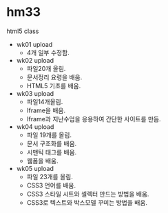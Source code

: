 # hm33
html5 class

- wk01 upload
  - 4개 일부 수정함.
- wk02 upload
  - 파일20개 올림.
  - 문서정리 요령을 배움.
  - HTML5 기초를 배움.
- wk03 upload
  - 파일14개올림.
  - Iframe을 배움.
  - Iframe과 지난수업을 응용하여 간단한 사이트를 만듬.
- wk04 upload
  - 파일 19개를 올림.
  - 문서 구조화를 배움.
  - 시맨틱 태그를 배움.
  - 웸폼을 배움.
- wk05 upload
  - 파일 23개를 올림.
  - CSS3 언어를 배움.
  - CSS3 스타일 시트와 셀렉터 만드는 방법을 배움.
  - CSS3로 텍스트와 박스모델 꾸미는 방법을 배움.

  
  
